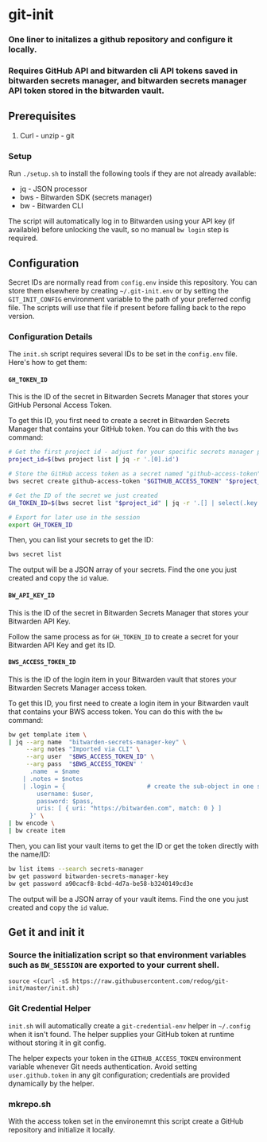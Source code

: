 # git-init

### One liner to initalizes a github repository and configure it locally. 
### Requires GitHub API and bitwarden cli API tokens saved in bitwarden secrets manager, and bitwarden secrets manager API token stored in the bitwarden vault. 


## Prerequisites
  1. Curl - unzip - git

### Setup
Run `./setup.sh` to install the following tools if they are not already available:

  * jq - JSON processor
  * bws - Bitwarden SDK (secrets manager)
  * bw - Bitwarden CLI

The script will automatically log in to Bitwarden using your API key (if available) before unlocking the vault, so no manual `bw login` step is required.

## Configuration

Secret IDs are normally read from `config.env` inside this repository. You can
store them elsewhere by creating `~/.git-init.env` or by setting the
`GIT_INIT_CONFIG` environment variable to the path of your preferred config
file. The scripts will use that file if present before falling back to the repo
version.

### Configuration Details

The `init.sh` script requires several IDs to be set in the `config.env` file. Here's how to get them:

#### `GH_TOKEN_ID`
This is the ID of the secret in Bitwarden Secrets Manager that stores your GitHub Personal Access Token.

To get this ID, you first need to create a secret in Bitwarden Secrets Manager that contains your GitHub token. You can do this with the `bws` command:
```bash
# Get the first project id - adjust for your specific secrets manager project
project_id=$(bws project list | jq -r '.[0].id')

# Store the GitHub access token as a secret named "github-access-token"
bws secret create github-access-token "$GITHUB_ACCESS_TOKEN" "$project_id"

# Get the ID of the secret we just created
GH_TOKEN_ID=$(bws secret list "$project_id" | jq -r '.[] | select(.key == "github-access-token") | .id')

# Export for later use in the session
export GH_TOKEN_ID
```
Then, you can list your secrets to get the ID:
```bash
bws secret list
```
The output will be a JSON array of your secrets. Find the one you just created and copy the `id` value.

#### `BW_API_KEY_ID`
This is the ID of the secret in Bitwarden Secrets Manager that stores your Bitwarden API Key.

Follow the same process as for `GH_TOKEN_ID` to create a secret for your Bitwarden API Key and get its ID.

#### `BWS_ACCESS_TOKEN_ID`
This is the ID of the login item in your Bitwarden vault that stores your Bitwarden Secrets Manager access token.

To get this ID, you first need to create a login item in your Bitwarden vault that contains your BWS access token. You can do this with the `bw` command:
```bash
bw get template item \
| jq --arg name  "bitwarden-secrets-manager-key" \
     --arg notes "Imported via CLI" \
     --arg user  "$BWS_ACCESS_TOKEN_ID" \
     --arg pass  "$BWS_ACCESS_TOKEN" '
      .name  = $name
    | .notes = $notes
    | .login = {                       # create the sub‑object in one shot
        username: $user,
        password: $pass,
        uris: [ { uri: "https://bitwarden.com", match: 0 } ]
      }' \
| bw encode \
| bw create item
```
Then, you can list your vault items to get the ID or get the token directly with the name/ID:
```bash
bw list items --search secrets-manager
bw get password bitwarden-secrets-manager-key
bw get password a90cacf8-8cbd-4d7a-be58-b3240149cd3e
```
The output will be a JSON array of your vault items. Find the one you just created and copy the `id` value.

## Get it and init it
### Source the initialization script so that environment variables such as `BW_SESSION` are exported to your current shell.

```
source <(curl -sS https://raw.githubusercontent.com/redog/git-init/master/init.sh)
```

### Git Credential Helper

`init.sh` will automatically create a `git-credential-env` helper in
`~/.config` when it isn't found. The helper supplies your GitHub 
token at runtime without storing it in git config. 

The helper expects your token in the `GITHUB_ACCESS_TOKEN` environment variable
whenever Git needs authentication. Avoid setting `user.github.token` in any git
configuration; credentials are provided dynamically by the helper.


### mkrepo.sh

With the access token set in the environemnt this script create a GitHub repository and initialize it locally.
